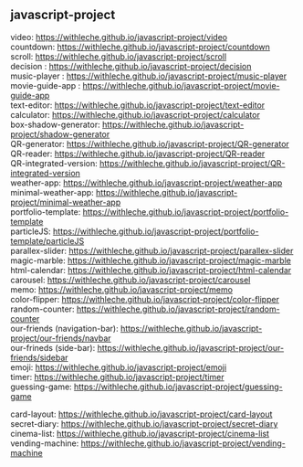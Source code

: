 ## javascript-project
video: https://withleche.github.io/javascript-project/video <br>
countdown: https://withleche.github.io/javascript-project/countdown <br>
scroll: https://withleche.github.io/javascript-project/scroll <br>
decision : https://withleche.github.io/javascript-project/decision <br>
music-player : https://withleche.github.io/javascript-project/music-player <br>
movie-guide-app : https://withleche.github.io/javascript-project/movie-guide-app <br>
text-editor: https://withleche.github.io/javascript-project/text-editor <br>
calculator: https://withleche.github.io/javascript-project/calculator <br>
box-shadow-generator: https://withleche.github.io/javascript-project/shadow-generator <br>
QR-generator: https://withleche.github.io/javascript-project/QR-generator <br>
QR-reader: https://withleche.github.io/javascript-project/QR-reader <br>
QR-integrated-version: https://withleche.github.io/javascript-project/QR-integrated-version <br>
weather-app: https://withleche.github.io/javascript-project/weather-app <br>
minimal-weather-app: https://withleche.github.io/javascript-project/minimal-weather-app <br>
portfolio-template: https://withleche.github.io/javascript-project/portfolio-template <br>
particleJS: https://withleche.github.io/javascript-project/portfolio-template/particleJS <br>
parallex-slider: https://withleche.github.io/javascript-project/parallex-slider <br>
magic-marble: https://withleche.github.io/javascript-project/magic-marble <br>
html-calendar: https://withleche.github.io/javascript-project/html-calendar <br>
carousel: https://withleche.github.io/javascript-project/carousel <br>
memo: https://withleche.github.io/javascript-project/memo <br>
color-flipper: https://withleche.github.io/javascript-project/color-flipper <br>
random-counter: https://withleche.github.io/javascript-project/random-counter <br>
our-friends (navigation-bar): https://withleche.github.io/javascript-project/our-friends/navbar <br>
our-frineds (side-bar): https://withleche.github.io/javascript-project/our-friends/sidebar <br>
emoji: https://withleche.github.io/javascript-project/emoji <br>
timer: https://withleche.github.io/javascript-project/timer <br>
guessing-game: https://withleche.github.io/javascript-project/guessing-game <br>

card-layout: https://withleche.github.io/javascript-project/card-layout <br>
secret-diary: https://withleche.github.io/javascript-project/secret-diary <br>
cinema-list: https://withleche.github.io/javascript-project/cinema-list <br>
vending-machine: https://withleche.github.io/javascript-project/vending-machine <br>